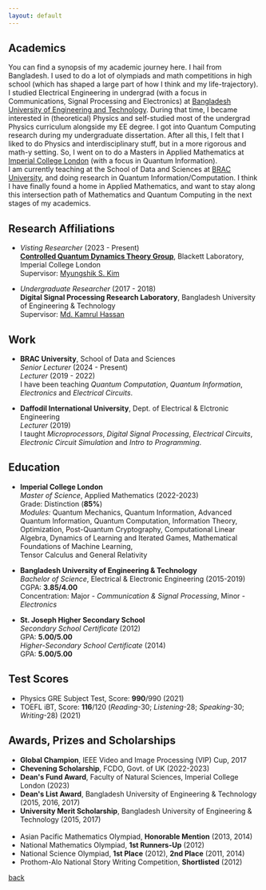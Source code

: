```yaml
---
layout: default
---
```

## Academics
You can find a synopsis of my academic journey here. I hail from Bangladesh. I used to do a lot of olympiads and math competitions in high school (which has shaped a large part of how I think and my life-trajectory). I studied Electrical Engineering in undergrad (with a focus in Communications, Signal Processing and Electronics) at [Bangladesh University of Engineering and Technology](https://www.buet.ac.bd/). During that time, I became interested in (theoretical) Physics and self-studied most of the undergrad Physics curriculum alongside my EE degree. I got into Quantum Computing research during my undergraduate dissertation. After all this, I felt that I liked to do Physics and interdisciplinary stuff, but in a more rigorous and math-y setting. So, I went on to do a Masters in Applied Mathematics at [Imperial College London](https://www.imperial.ac.uk/) (with a focus in Quantum Information).\
I am currently teaching at the School of Data and Sciences at [BRAC University](https://www.bracu.ac.bd/), and doing research in Quantum Information/Computation. I think I have finally found a home in Applied Mathematics, and want to stay along this intersection path of Mathematics and Quantum Computing in the next stages of my academics. 

## Research Affiliations
- _Visting Researcher_ (2023 - Present)\
  [**Controlled Quantum Dynamics Theory Group**](https://www.imperial.ac.uk/a-z-research/quantum-optics-and-laser-science/research/controlled-quantum-dynamics/), Blackett Laboratory, Imperial College London\
  Supervisor: [Myungshik S. Kim](https://profiles.imperial.ac.uk/m.kim)
  
- _Undergraduate Researcher_ (2017 - 2018)\
  **Digital Signal Processing Research Laboratory**, Bangladesh University of Engineering & Technology\
  Supervisor: [Md. Kamrul Hassan](https://khasan.buet.ac.bd/)

## Work
- **BRAC University**, School of Data and Sciences\
  _Senior Lecturer_ (2024 - Present)\
  _Lecturer_ (2019 - 2022)\
  I have been teaching _Quantum Computation_, _Quantum Information_, _Electronics_ and _Electrical Circuits_. 
  
- **Daffodil International University**, Dept. of Electrical & Elctronic Engineering\
  _Lecturer_ (2019)\
  I taught _Microprocessors_, _Digital Signal Processing_, _Electrical Circuits_, _Electronic Circuit Simulation_ and _Intro to Programming_. 


## Education

- **Imperial College London**\
  *Master of Science*, Applied Mathematics (2022-2023)\
  Grade: Distinction (**85%**)\
  *Modules:* Quantum Mechanics, Quantum Information, Advanced Quantum Information, Quantum Computation, Information Theory, \
             Optimization, Post-Quantum Cryptography, Computational Linear Algebra, Dynamics of Learning and Iterated Games, Mathematical Foundations of Machine Learning,\
             Tensor Calculus and General Relativity

- **Bangladesh University of Engineering & Technology**\
  *Bachelor of Science*, Electrical & Electronic Engineering (2015-2019)\
  CGPA: **3.85/4.00**\
  Concentration: Major - _Communication & Signal Processing_, Minor - _Electronics_

- **St. Joseph Higher Secondary School**\
  *Secondary School Certificate* (2012)\
  GPA: **5.00/5.00**\
  *Higher-Secondary School Certificate* (2014)\
  GPA: **5.00/5.00**

## Test Scores
  - Physics GRE Subject Test, Score: **990**/990 (2021)
  - TOEFL iBT, Score: **116**/120 (_Reading_-30; _Listening_-28; _Speaking_-30; _Writing_-28) (2021)

## Awards, Prizes and Scholarships
  - **Global Champion**, IEEE Video and Image Processing (VIP) Cup, 2017
  - **Chevening Scholarship**, FCDO, Govt. of UK (2022-2023)
  - **Dean's Fund Award**, Faculty of Natural Sciences, Imperial College London (2023)
  - **Dean's List Award**, Bangladesh University of Engineering & Technology (2015, 2016, 2017)
  - **University Merit Scholarship**, Bangladesh University of Engineering & Technology (2015, 2017)\
    <br>
  - Asian Pacific Mathematics Olympiad, **Honorable Mention** (2013, 2014)
  - National Mathematics Olympiad, **1st Runners-Up** (2012)
  - National Science Olympiad, **1st Place** (2012), **2nd Place** (2011, 2014)
  - Prothom-Alo National Story Writing Competition, **Shortlisted** (2012) 


[back](./)
